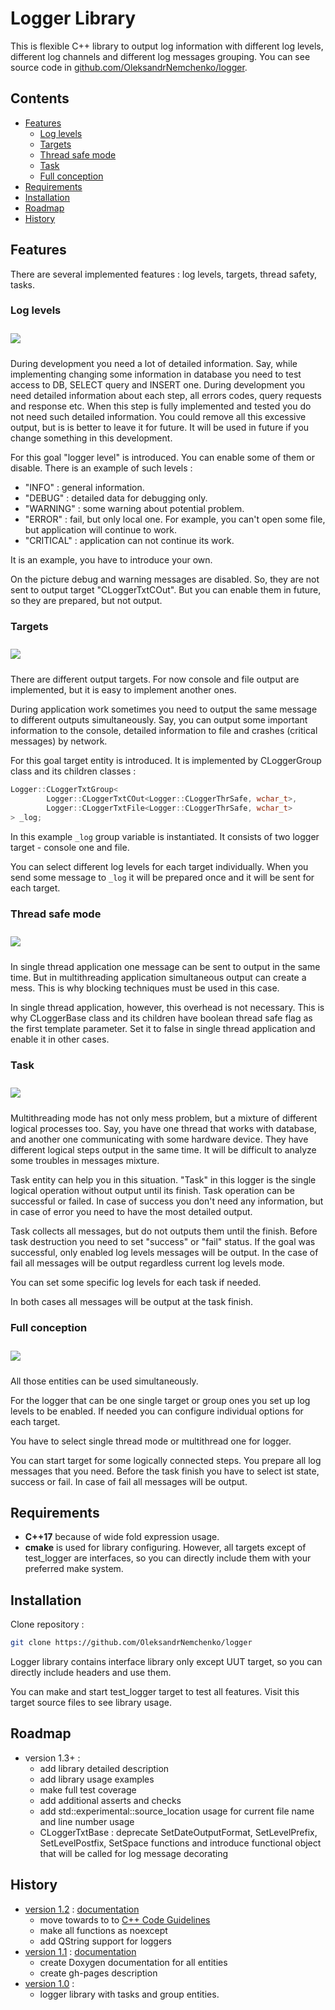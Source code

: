 # Logger Library
This is flexible C++ library to output log information with different log levels, different log channels and different
log messages grouping. You can see source code in [github.com/OleksandrNemchenko/logger](https://github.com/OleksandrNemchenko/logger).

## Contents
- [Features](#features)
  - [Log levels](#log-levels)
  - [Targets](#targets)
  - [Thread safe mode](#thread-safe-mode)
  - [Task](#task)
  - [Full conception](#full-conception)
- [Requirements](#requirements)
- [Installation](#installation)
- [Roadmap](#roadmap)
- [History](#history)
  
## Features

There are several implemented features : log levels, targets, thread safety, tasks.

### Log levels
<img src="Docs/pics/LogLevel.png" vspace="10" />

During development you need a lot of detailed information. Say, while implementing changing some information in database
you need to test access to DB, SELECT query and INSERT one. During development you need detailed information about each
step, all errors codes, query requests and response etc. When this step is fully implemented and tested you do not need
such detailed information. You could remove all this excessive output, but is is better to leave it for future. It will
be used in future if you change something in this development.

For this goal "logger level" is introduced. You can enable some of them or disable. There is an example of such levels :
- "INFO" : general information.
- "DEBUG" : detailed data for debugging only.
- "WARNING" : some warning about potential problem.
- "ERROR" : fail, but only local one. For example, you can't open some file, but application will continue to work.
- "CRITICAL" : application can not continue its work.

It is an example, you have to introduce your own.

On the picture debug and warning messages are disabled. So, they are not sent to output target "CLoggerTxtCOut". But you can
enable them in future, so they are prepared, but not output.

### Targets
<img src="Docs/pics/Targets.png" vspace="10" />

There are different output targets. For now console and file output are implemented, but it is easy to implement another ones.

During application work sometimes you need to output the same message to different outputs simultaneously. Say, you can output
some important information to the console, detailed information to file and crashes (critical messages) by network.

For this goal target entity is introduced. It is implemented by CLoggerGroup class and its children classes :

```cpp
Logger::CLoggerTxtGroup<
        Logger::CLoggerTxtCOut<Logger::CLoggerThrSafe, wchar_t>,
        Logger::CLoggerTxtFile<Logger::CLoggerThrSafe, wchar_t>
> _log;
```

In this example `_log` group variable is instantiated. It consists of two logger target - console one and file.

You can select different log levels for each target individually. When you send some message to `_log` it will be prepared
once and it will be sent for each target.

### Thread safe mode
<img src="Docs/pics/MultiThreading.png" vspace="10" />

In single thread application one message can be sent to output in the same time. But in multithreading application simultaneous
output can create a mess. This is why blocking techniques must be used in this case.

In single thread application, however, this overhead is not necessary. This is why CLoggerBase class and its children have
boolean thread safe flag as the first template parameter. Set it to false in single thread application and enable it in
other cases.

### Task
<img src="Docs/pics/Tasks.png" vspace="10" />

Multithreading mode has not only mess problem, but a mixture of different logical processes too. Say, you have one thread
that works with database, and another one communicating with some hardware device. They have different logical steps
output in the same time. It will be difficult to analyze some troubles in messages mixture.

Task entity can help you in this situation. "Task" in this logger is the single logical operation without output until its finish.
Task operation can be successful or failed. In case of success you don't need any information, but in case of error you
need to have the most detailed output.

Task collects all messages, but do not outputs them until the finish. Before task destruction you need to set "success" or
"fail" status. If the goal was successful, only enabled log levels messages will be output. In the case of fail all messages
will be output regardless current log levels mode.

You can set some specific log levels for each task if needed.

In both cases all messages will be output at the task finish.

### Full conception
<img src="Docs/pics/Conception.png" vspace="10" />

All those entities can be used simultaneously.

For the logger that can be one single target or group ones you set up log levels to be enabled. If needed you can configure
individual options for each target.

You have to select single thread mode or multithread one for logger.

You can start target for some logically connected steps. You prepare all log messages that you need. Before the task finish
you have to select ist state, success or fail. In case of fail all messages will be output.

## Requirements
- **C++17** because of wide fold expression usage.
- **сmake** is used for library configuring. However, all targets except of test_logger are interfaces, so you can
directly include them with your preferred make system.

## Installation
Clone repository :

```bash
git clone https://github.com/OleksandrNemchenko/logger
```

Logger library contains interface library only except UUT target, so you can directly include headers and use them.

You can make and start test_logger target to test all features. Visit this target source files to see library usage.

## Roadmap
* version 1.3+ :
    - add library detailed description
    - add library usage examples
    - make full test coverage
    - add additional asserts and checks
    - add std::experimental::source_location usage for current file name and line number usage
    - CLoggerTxtBase : deprecate SetDateOutputFormat, SetLevelPrefix, SetLevelPostfix, SetSpace functions and introduce
      functional object that will be called for log message decorating

## History
* [version 1.2](https://github.com/OleksandrNemchenko/logger/tree/release/v1.2) : [documentation](https://oleksandrnemchenko.github.io/logger/v1.2/index.html)
    - move towards to to [C++ Code Guidelines](http://isocpp.github.io/CppCoreGuidelines/CppCoreGuidelines)
    - make all functions as noexcept
    - add QString support for loggers
* [version 1.1](https://github.com/OleksandrNemchenko/logger/tree/release/v1.1) : [documentation](https://oleksandrnemchenko.github.io/logger/v1.1/index.html)
    - create Doxygen documentation for all entities
    - create gh-pages description
* [version 1.0](https://github.com/OleksandrNemchenko/logger/tree/release/v1.0) :
    - logger library with tasks and group entities.
